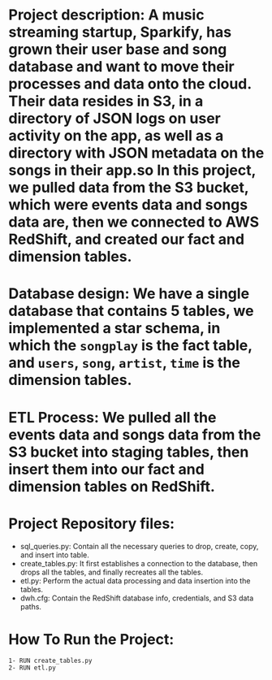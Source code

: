 # Project description: A music streaming startup, Sparkify, has grown their user base and song database and want to move their processes and data onto the cloud. Their data resides in S3, in a directory of JSON logs on user activity on the app, as well as a directory with JSON metadata on the songs in their app.so In this project, we pulled data from the S3 bucket, which were events data and songs data are, then we connected to AWS RedShift, and created our fact and dimension tables.

# Database design: We have a single database that contains 5 tables, we implemented a star schema, in which the `songplay` is the fact table, and `users`, `song`, `artist`, `time` is the dimension tables.

# ETL Process: We pulled all the events data and songs data from the S3 bucket into staging tables, then insert them into our fact and dimension tables on RedShift.

# Project Repository files:
* sql_queries.py: Contain all the necessary queries to drop, create, copy, and insert into table.
* create_tables.py: It first establishes a connection to the database, then drops all the tables, and finally recreates all the tables.
* etl.py: Perform the actual data processing and data insertion into the tables.
* dwh.cfg: Contain the RedShift database info, credentials, and S3 data paths.
# How To Run the Project:
    1- RUN create_tables.py
    2- RUN etl.py